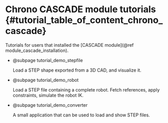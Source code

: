 Chrono CASCADE module tutorials {#tutorial_table_of_content_chrono_cascade}
===============================

Tutorials for users that installed the [CASCADE module](@ref module_cascade_installation).

- @subpage  tutorial_demo_stepfile

  Load a STEP shape exported from a 3D CAD, and visualize it.
  
- @subpage  tutorial_demo_robot

  Load a STEP file containing a complete robot. Fetch references, apply constraints, simulate the robot IK.
  
- @subpage  tutorial_demo_converter

  A small application that can be used to load and show STEP files.